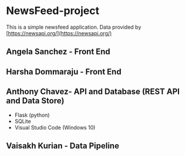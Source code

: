 # NewsFeed-project

This is a simple newsfeed application.
Data provided by [https://newsapi.org/](https://newsapi.org/)
   

## Angela Sanchez - Front End
## Harsha Dommaraju - Front End
## Anthony Chavez- API and Database (REST API and Data Store)
- Flask (python)
- SQLite
- Visual Studio Code (Windows 10)
## Vaisakh Kurian - Data Pipeline




